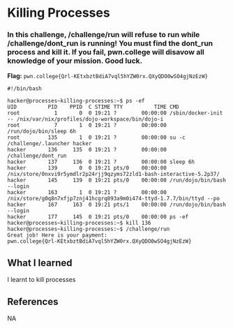 # Killing Processes

### In this challenge, /challenge/run will refuse to run while /challenge/dont_run is running! You must find the dont_run process and kill it. If you fail, pwn.college will disavow all knowledge of your mission. Good luck.

**Flag:** `pwn.college{Qrl-KEtxbztBdiA7vql5hYZW0rx.QXyQDO0wSO4gjNzEzW}`

```
#!/bin/bash

hacker@processes~killing-processes:~$ ps -ef
UID          PID    PPID  C STIME TTY          TIME CMD
root           1       0  0 19:21 ?        00:00:00 /sbin/docker-init -- /nix/var/nix/profiles/dojo-workspace/bin/dojo-i
root           7       1  0 19:21 ?        00:00:00 /run/dojo/bin/sleep 6h
root         135       1  0 19:21 ?        00:00:00 su -c /challenge/.launcher hacker
hacker       136     135  0 19:21 ?        00:00:00 /challenge/dont_run
hacker       137     136  0 19:21 ?        00:00:00 sleep 6h
hacker       139       0  0 19:21 pts/0    00:00:00 /nix/store/0nxvi9r5ymdlr2p24rjj9qzyms72zld1-bash-interactive-5.2p37/
hacker       145     139  0 19:21 pts/0    00:00:00 /run/dojo/bin/bash --login
hacker       163       1  0 19:21 ?        00:00:00 /nix/store/g0q8n7xfjp7znj41hcgrq893a9m0i474-ttyd-1.7.7/bin/ttyd --po
hacker       167     163  0 19:21 pts/1    00:00:00 /run/dojo/bin/bash --login
hacker       177     145  0 19:21 pts/0    00:00:00 ps -ef
hacker@processes~killing-processes:~$ kill 136
hacker@processes~killing-processes:~$ /challenge/run
Great job! Here is your payment:
pwn.college{Qrl-KEtxbztBdiA7vql5hYZW0rx.QXyQDO0wSO4gjNzEzW}
```

## What I learned

I learnt to kill processes

## References

NA
